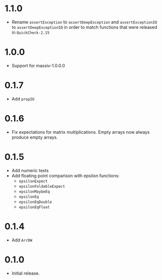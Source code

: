 # 1.1.0

* Rename `assertException` to `assertDeepException` and `assertExceptionIO` to
  `assertDeepExceptionIO` in order to match functions that were released in
  `QuickCheck-2.15`

# 1.0.0

* Support for massiv-1.0.0.0

# 0.1.7

* Add `propIO`

# 0.1.6

* Fix expectations for matrix multiplications. Empty arrays now always produce empty arrays.

# 0.1.5

* Add numeric tests
* Add floating point comparison with epsilon functions:
  * `epsilonExpect`
  * `epsilonFoldableExpect`
  * `epsilonMaybeEq`
  * `epsilonEq`
  * `epsilonEqDouble`
  * `epsilonEqFloat`


# 0.1.4

* Add `ArrDW`

# 0.1.0

* Initial release.
